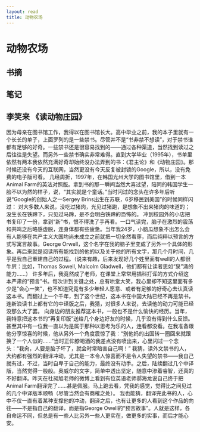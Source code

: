 ```yaml
---
layout: read
title: 动物农场
---
```


# 动物农场

## 书摘

## 笔记

## 李笑来 《读动物庄园》
因为母亲在图书馆工作，我得以在图书馆长大。高中毕业之前，我的本子里就有一个长长的单子，上面罗列的是一些禁书。尽管并不是“书非禁不想读”，对于禁书谁都有足够的好奇。一些禁书还是很容易找到的——通过各种渠道，当然找到读过之后往往是失望。而另外一些禁书确实非常难得。直到大学毕业（1995年），书单里依然有两本我依然充满好奇却始终没办法弄到的书：《君主论》和《动物庄园》。那时候还没有今天的互联网，当然更没有今天反复被封锁的Google，所以，没有免费的电子版可看。
几经周折，1997年，在韩国光州大学的图书馆里，借到一本Animal Farm的英法对照版。拿到书的那一瞬间当然大喜过望，陪同的韩国学生一脸不以为然的样子，说，“其实就是个童话。”当时闪过的念头在许多年后听说“Google的创始人之一Sergey Brins出生在苏联，6岁移民到美国”的时候同样闪过：
对大多数人来说，没吃过猪肉，光见过猪跑，是想象不出来猪肉的味道的；没生长在铁蹄下，只见过马蹄，是不会明白铁蹄的恐怖的。
冲到校园外的小店把书复印了一份，拿到“新”书，恨不得洗了手再看。一口气读完，脑子在激烈的震荡和共鸣之后略感虚脱，连身体都有些疲惫。当年我24岁，小脑瓜想象不出怎么会有人能够在共产主义大国均尚未成立之前就把一切全然看穿，而后纯粹以预言的方式写寓言故事。George Orwell，这个名字在我的脑子里变成了另外一个具体的形象。再后来就是阅读所有能找到的他的以及关于他的所有文字，那几个月时间，几乎是我自己重建自己的过程。（说来有趣，后来发现好几个姓里面有well的人都很牛屄：比如，Thomas Sowell, Malcolm Gladwell，他们都有让读者思如“泉”涌的能力……）
许多年后，我竟然成了老师，在课堂上常常用插科打诨的方式介绍这本严肃的“预言”书。每次讲到关键之处，总有哄堂大笑，我心里却不知这里面有多少是“会心一笑”，也不知道究竟有多少年轻人愿意、或者有足够的好奇心去认真读这本书。而翻过上一个千年，到了这个世纪，这本书在中国大陆已经不再是禁书，连新浪读书上都有它的中译版之后，我猜，对很多人来说，去读他的动力可能已经没那么大了罢。
向身边的朋友推荐这本书，一般也不是什么愉快的经历。当年，我特意把这本书的“再复印版”送给几个身边好友的时候，几乎没有得到什么反馈。甚至其中有一位我一直以为是属于那种以思考为乐的人，连看都没看。在我准备跟他分享惊喜的时候，他从另外一个角度震惊了我：“别他妈的出国转一圈回来就跟换了一个人似的……”当时正仰脖喝酒的我差点没有喷出来，心里闪过一个念头：“我肏，人要是脑子坏了，就会时常暗害自己啊！”
我猜，读外文禁书的人，大约都有强烈的翻译冲动，尤其是一本令人惊喜而不是令人失望的禁书——我自己就有过，不过，当时自卑于自己的能力，最终没有动手。之后，陆续翻过几个中译版，当然觉得一般般。奥威尔的文字，简单中透出坚定，随意中渗着睿智，还真的不好翻译。昨天在杜昶旭老师的微博上看到有位英语老师郝海龙说自己终于把Animal Farm翻译完了……甚是佩服。马上跑去看，凭我的感觉，觉得比之间见过的几个中译版本顺畅（尽管当然会有商榷之处）。
我也能猜，翻译完此书的人，心中不仅一直有着某种支撑他的冲动，翻译之后，也有让更多的人看到这个作品的向往——不是指自己的翻译，而是指George Owell的“预言故事”。人就是这样，各自命运不同，但总是有一些人比另外一些人更实在，做更多的实事，而后才能心安。


